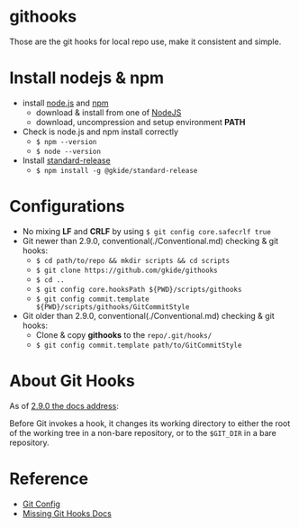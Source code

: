 # githooks

Those are the git hooks for local repo use, make it consistent and simple.

# Install nodejs & npm
[node_js_url]: https://nodejs.org/en/
[node_js_npm_url]: https://www.npmjs.com/
[standard_release_url]: https://www.npmjs.com/package/@gkide/standard-release

- install [node.js][node_js_url] and [npm][node_js_npm_url]
  - download & install from one of [NodeJS](https://nodejs.org/en/download/)
  - download, uncompression and setup environment **PATH**
- Check is node.js and npm install correctly
  - `$ npm --version`
  - `$ node --version`
- Install [standard-release][standard_release_url]
  - `$ npm install -g @gkide/standard-release`

# Configurations
- No mixing **LF** and **CRLF** by using `$ git config core.safecrlf true`
- Git newer than 2.9.0, conventional(./Conventional.md) checking & git hooks:
  - `$ cd path/to/repo && mkdir scripts && cd scripts`
  - `$ git clone https://github.com/gkide/githooks`
  - `$ cd ..`
  - `$ git config core.hooksPath ${PWD}/scripts/githooks`
  - `$ git config commit.template ${PWD}/scripts/githooks/GitCommitStyle`
- Git older than 2.9.0, conventional(./Conventional.md) checking & git hooks:
  - Clone & copy **githooks** to the `repo/.git/hooks/`
  - `$ git config commit.template path/to/GitCommitStyle`

# About Git Hooks
As of [2.9.0 the docs address][git_scm_docs_githooks_url]:

Before Git invokes a hook, it changes its working directory to either the root of
the working tree in a non-bare repository, or to the `$GIT_DIR` in a bare repository.

[git_scm_docs_githooks_url]: https://git-scm.com/docs/githooks/2.9.0

# Reference
- [Git Config][git_config_url]
- [Missing Git Hooks Docs][missing_git_hooks_docs_url]

[git_config_url]: https://git-scm.com/docs/git-config
[missing_git_hooks_docs_url]: https://longair.net/blog/2011/04/09/missing-git-hooks-documentation


